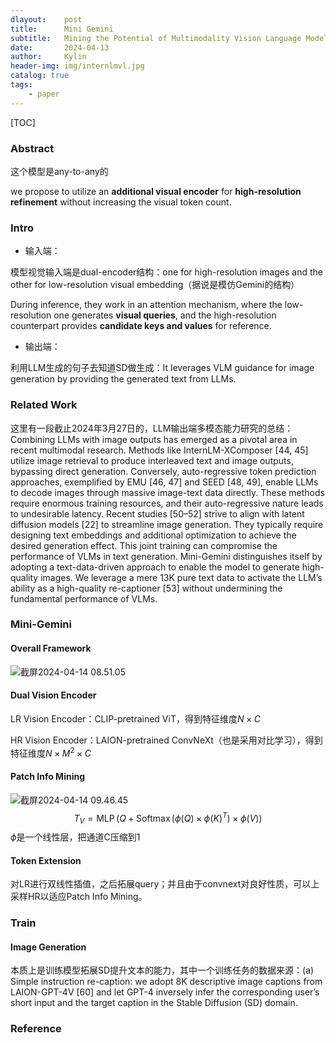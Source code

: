 ```yaml
---
dlayout:    post
title:      Mini Gemini
subtitle:   Mining the Potential of Multimodality Vision Language Models
date:       2024-04-13
author:     Kylin
header-img: img/internlmvl.jpg
catalog: true
tags:
    - paper
---
```




[TOC]

### Abstract

这个模型是any-to-any的

we propose to utilize an **additional visual encoder** for **high-resolution refinement** without increasing the visual token count.



### Intro

- 输入端：

模型视觉输入端是dual-encoder结构：one for high-resolution images and the other for low-resolution visual embedding（据说是模仿Gemini的结构）

During inference, they work in an attention mechanism, where the low-resolution one generates **visual queries**, and the high-resolution counterpart provides **candidate keys and values** for reference.

- 输出端：

利用LLM生成的句子去知道SD做生成：It leverages VLM guidance for image generation by providing the generated text from LLMs.



### Related Work

这里有一段截止2024年3月27日的，LLM输出端多模态能力研究的总结：Combining LLMs with image outputs has emerged as a pivotal area in recent multimodal research. Methods like InternLM-XComposer [44, 45] utilize image retrieval to produce interleaved text and image outputs, bypassing direct generation. Conversely, auto-regressive token prediction approaches, exemplified by EMU [46, 47] and SEED [48, 49], enable LLMs to decode images through massive image-text data directly. These methods require enormous training resources, and their auto-regressive nature leads to undesirable latency. Recent studies [50–52] strive to align with latent diffusion models [22] to streamline image generation. They typically require designing text embeddings and additional optimization to achieve the desired generation effect. This joint training can compromise the performance of VLMs in text generation. Mini-Gemini distinguishes itself by adopting a text-data-driven approach to enable the model to generate high-quality images. We leverage a mere 13K pure text data to activate the LLM’s ability as a high-quality re-captioner [53] without undermining the fundamental performance of VLMs.



### Mini-Gemini

#### Overall Framework

![截屏2024-04-14 08.51.05](http://kylinhub.oss-cn-shanghai.aliyuncs.com/uPic/%E6%88%AA%E5%B1%8F2024-04-14%2008.51.05.png)

#### Dual Vision Encoder

LR Vision Encoder：CLIP-pretrained ViT，得到特征维度$N\times C$

HR Vision Encoder：LAION-pretrained ConvNeXt（也是采用对比学习），得到特征维度$N\times M^2 \times C$



#### Patch Info Mining

![截屏2024-04-14 09.46.45](http://kylinhub.oss-cn-shanghai.aliyuncs.com/uPic/%E6%88%AA%E5%B1%8F2024-04-14%2009.46.45.png)
$$
T_V=\operatorname{MLP}\left(Q+\operatorname{Softmax}\left(\phi(Q) \times \phi(K)^T\right) \times \phi(V)\right)
$$
$\phi$是一个线性层，把通道C压缩到1



#### Token Extension

对LR进行双线性插值，之后拓展query；并且由于convnext对良好性质，可以上采样HR以适应Patch Info Mining。



### Train

#### Image Generation

本质上是训练模型拓展SD提升文本的能力，其中一个训练任务的数据来源：(a) Simple instruction re-caption: we adopt 8K descriptive image captions from LAION-GPT-4V [60] and let GPT-4 inversely infer the corresponding user’s short input and the target caption in the Stable Diffusion (SD) domain.



### Reference

[^1]: Mini-Gemini: Mining the Potential of Multi-modality Vision Language Models. https://arxiv.org/abs/2403.18814













